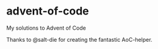 # advent-of-code

My solutions to Advent of Code

Thanks to @salt-die for creating the fantastic AoC-helper.
